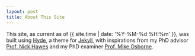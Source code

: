 ```yaml
---
layout: post
title: About This Site
---
```


This site, as current as of {{ site.time | date: '%Y-%M-%d %H:%m' }}, was built using [Hyde](https://hyde.getpoole.com/), a theme for [Jekyll](http://jekyllrb.com), with inspirations from my PhD advisor [Prof. Nick Hawes](https://www.robots.ox.ac.uk/~nickh/) and my PhD examiner [Prof. Mike Osborne](https://www.robots.ox.ac.uk/~mosb/).